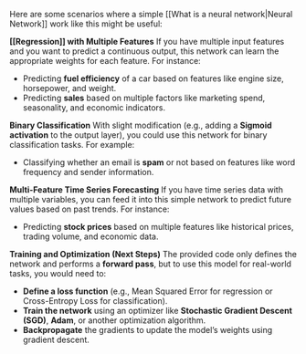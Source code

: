 Here are some scenarios where a simple [[What is a neural network|Neural Network]] work like this might be useful:

**[[Regression]] with Multiple Features**
If you have multiple input features and you want to predict a continuous output, this network can learn the appropriate weights for each feature. For instance:
- Predicting **fuel efficiency** of a car based on features like engine size, horsepower, and weight.
- Predicting **sales** based on multiple factors like marketing spend, seasonality, and economic indicators.

**Binary Classification**
With slight modification (e.g., adding a **Sigmoid activation** to the output layer), you could use this network for binary classification tasks. For example:
- Classifying whether an email is **spam** or not based on features like word frequency and sender information.
  
**Multi-Feature Time Series Forecasting**
If you have time series data with multiple variables, you can feed it into this simple network to predict future values based on past trends. For instance:
- Predicting **stock prices** based on multiple features like historical prices, trading volume, and economic data.

**Training and Optimization (Next Steps)**
The provided code only defines the network and performs a **forward pass**, but to use this model for real-world tasks, you would need to:
- **Define a loss function** (e.g., Mean Squared Error for regression or Cross-Entropy Loss for classification).
- **Train the network** using an optimizer like **Stochastic Gradient Descent (SGD)**, **Adam**, or another optimization algorithm.
- **Backpropagate** the gradients to update the model’s weights using gradient descent.